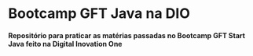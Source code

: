 # Bootcamp GFT Java na DIO

#### Repositório para praticar as matérias passadas no Bootcamp GFT Start Java feito na Digital Inovation One
